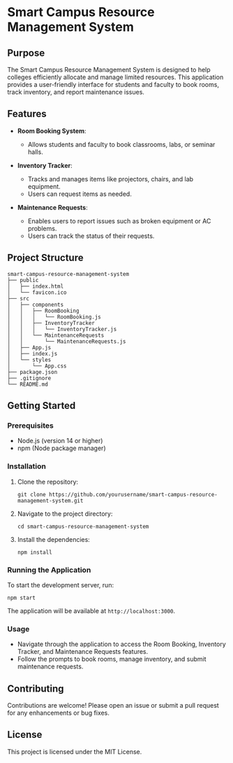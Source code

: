 # Smart Campus Resource Management System

## Purpose
The Smart Campus Resource Management System is designed to help colleges efficiently allocate and manage limited resources. This application provides a user-friendly interface for students and faculty to book rooms, track inventory, and report maintenance issues.

## Features
- **Room Booking System**: 
  - Allows students and faculty to book classrooms, labs, or seminar halls.
  
- **Inventory Tracker**: 
  - Tracks and manages items like projectors, chairs, and lab equipment.
  - Users can request items as needed.
  
- **Maintenance Requests**: 
  - Enables users to report issues such as broken equipment or AC problems.
  - Users can track the status of their requests.

## Project Structure
```
smart-campus-resource-management-system
├── public
│   ├── index.html
│   └── favicon.ico
├── src
│   ├── components
│   │   ├── RoomBooking
│   │   │   └── RoomBooking.js
│   │   ├── InventoryTracker
│   │   │   └── InventoryTracker.js
│   │   └── MaintenanceRequests
│   │       └── MaintenanceRequests.js
│   ├── App.js
│   ├── index.js
│   └── styles
│       └── App.css
├── package.json
├── .gitignore
└── README.md
```

## Getting Started

### Prerequisites
- Node.js (version 14 or higher)
- npm (Node package manager)

### Installation
1. Clone the repository:
   ```
   git clone https://github.com/yourusername/smart-campus-resource-management-system.git
   ```
2. Navigate to the project directory:
   ```
   cd smart-campus-resource-management-system
   ```
3. Install the dependencies:
   ```
   npm install
   ```

### Running the Application
To start the development server, run:
```
npm start
```
The application will be available at `http://localhost:3000`.

### Usage
- Navigate through the application to access the Room Booking, Inventory Tracker, and Maintenance Requests features.
- Follow the prompts to book rooms, manage inventory, and submit maintenance requests.

## Contributing
Contributions are welcome! Please open an issue or submit a pull request for any enhancements or bug fixes.

## License
This project is licensed under the MIT License.